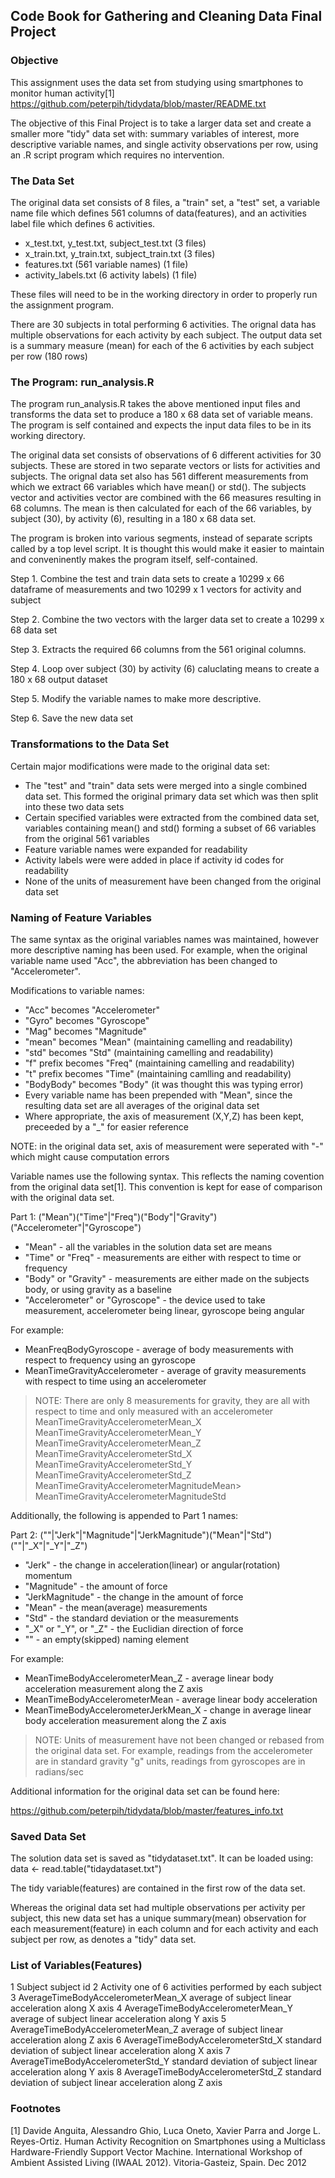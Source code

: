 
## Code Book for Gathering and Cleaning Data Final Project

### Objective

This assignment uses the data set from studying using smartphones to monitor human activity[1]
https://github.com/peterpih/tidydata/blob/master/README.txt

The objective of this Final Project is to take a larger data set and create a smaller more "tidy" data set with: summary variables of interest, more descriptive variable names, and single activity observations per row, using an .R script program which requires no intervention.

### The Data Set

The original data set consists of 8 files, a "train" set, a "test" set, a variable name file which defines 561 columns of data(features), and an activities label file which defines 6 activities.

- x_test.txt, y_test.txt, subject_test.txt  (3 files)
- x_train.txt, y_train.txt, subject_train.txt  (3 files)
- features.txt (561 variable names) (1 file)
- activity_labels.txt (6 activity labels) (1 file)

These files will need to be in the working directory in order to properly run the assignment program.

There are 30 subjects in total performing 6 activities.
The orignal data has multiple observations for each activity by each subject.
The output data set is a summary measure (mean) for each of the 6 activities by each subject per row (180 rows)

### The Program: run_analysis.R

The program run_analysis.R takes the above mentioned input files and transforms the data set to produce a 180 x 68 data set of variable means. The program is self contained and expects the input data files to be in its working directory.

The original data set consists of observations of 6 different activities for 30 subjects.  These are stored in two separate vectors or lists for activities and subjects.  The orignal data set also has 561 different measurements from which we extract 66 variables which have mean() or std(). The subjects vector and activities vector are combined with the 66 measures resulting in 68 columns. The mean is then calculated for each of the 66 variables, by subject (30), by activity (6), resulting in a 180 x 68 data set.

The program is broken into various segments, instead of separate scripts called by a top level script. It is thought this would make it easier to maintain and conveninently makes the program itself, self-contained.

Step 1. Combine the test and train data sets to create a 10299 x 66 dataframe of measurements and two 10299 x 1 vectors for activity and subject

Step 2. Combine the two vectors with the larger data set to create a 10299 x 68 data set

Step 3. Extracts the required 66 columns from the 561 original columns.

Step 4. Loop over subject (30) by activity (6) caluclating means to create a 180 x 68 output dataset

Step 5. Modify the variable names to make more descriptive.

Step 6. Save the new data set

### Transformations to the Data Set

Certain major modifications were made to the original data set:

- The "test" and "train" data sets were merged into a single combined data set. This formed the original primary data set which was then split into these two data sets
- Certain specified variables were extracted from the combined data set, variables containing mean() and std() forming a subset of 66 variables from the original 561 variables
- Feature variable names were expanded for readability
- Activity labels were were added in place if activity id codes for readability
- None of the units of measurement have been changed from the original data set

### Naming of Feature Variables

The same syntax as the original variables names was maintained, however more descriptive naming has been
used. For example, when the original variable name used "Acc", the abbreviation has been changed
to "Accelerometer".

Modifications to variable names:
- "Acc" becomes "Accelerometer"
- "Gyro" becomes "Gyroscope"
- "Mag" becomes "Magnitude"
- "mean" becomes "Mean"  (maintaining camelling and readability)
- "std" becomes "Std"  (maintaining camelling and readability)
- "f" prefix becomes "Freq"  (maintaining camelling and readability)
- "t" prefix becomes "Time"  (maintaining camlling and readability)
- "BodyBody" becomes "Body"  (it was thought this was typing error)
- Every variable name has been prepended with  "Mean", since the resulting data set are all averages of the original data set
- Where appropriate, the axis of measurement (X,Y,Z) has been kept, preceeded by a "_" for easier reference

NOTE: in the original data set, axis of measurement were seperated with "-" which might cause computation errors

Variable names use the following syntax.  This reflects the naming covention from the original data set[1]. This convention is kept for ease of comparison with the original data set.

Part 1: ("Mean")("Time"|"Freq")("Body"|"Gravity")("Accelerometer"|"Gyroscope")

- "Mean" - all the variables in the solution data set are means
- "Time" or "Freq" - measurements are either with respect to time or frequency
- "Body" or "Gravity" - measurements are either made on the subjects body, or using gravity as a baseline
- "Accelerometer" or "Gyroscope" - the device used to take measurement, accelerometer being linear, gyroscope being angular

For example:

- MeanFreqBodyGyroscope - average of body measurements with respect to frequency using an gyroscope
- MeanTimeGravityAccelerometer - average of gravity measurements with respect to time using an accelerometer

> NOTE: There are only 8 measurements for gravity, they are all with respect to time and only measured with an accelerometer
> MeanTimeGravityAccelerometerMean_X
> MeanTimeGravityAccelerometerMean_Y
> MeanTimeGravityAccelerometerMean_Z
> MeanTimeGravityAccelerometerStd_X
> MeanTimeGravityAccelerometerStd_Y
> MeanTimeGravityAccelerometerStd_Z
> MeanTimeGravityAccelerometerMagnitudeMean>
> MeanTimeGravityAccelerometerMagnitudeStd

Additionally, the following is appended to Part 1 names:

Part 2: (""|"Jerk"|"Magnitude"|"JerkMagnitude")("Mean"|"Std")(""|"_X"|"_Y"|"_Z")

- "Jerk" - the change in acceleration(linear) or angular(rotation) momentum
- "Magnitude" - the amount of force
- "JerkMagnitude" - the change in the amount of force
- "Mean" - the mean(average) measurements
- "Std" - the standard deviation or the measurements
- "_X" or "_Y", or "_Z" - the Euclidian direction of force
- "" - an empty(skipped) naming element

For example:

- MeanTimeBodyAccelerometerMean_Z - average linear body acceleration measurement along the Z axis
- MeanTimeBodyAccelerometerMean - average linear body acceleration
- MeanTimeBodyAccelerometerJerkMean_X - change in average linear body acceleration measurement along the Z axis

> NOTE: Units of measurement have not been changed or rebased from the original data set.
> For example, readings from the accelerometer are in standard gravity "g" units, readings from gyroscopes are in radians/sec

Additional information for the original data set can be found here:

https://github.com/peterpih/tidydata/blob/master/features_info.txt


### Saved Data Set

The solution data set is saved as "tidydataset.txt".
It can be loaded using: data <- read.table("tidaydataset.txt")

The tidy variable(features) are contained in the first row of the data set.

Whereas the original data set had multiple observations per activity per subject, this new data set has a unique summary(mean) observation for each measurement(feature) in each column and for each activity and each subject per row, as denotes a "tidy" data set.

### List of Variables(Features)

1 Subject   subject id
2 Activity  one of 6 activities performed by each subject
3 AverageTimeBodyAccelerometerMean_X  average of subject linear acceleration along X axis
4 AverageTimeBodyAccelerometerMean_Y  average of subject linear acceleration along Y axis
5 AverageTimeBodyAccelerometerMean_Z  average of subject linear acceleration along Z axis
6 AverageTimeBodyAccelerometerStd_X  standard deviation of subject linear acceleration along X axis
7 AverageTimeBodyAccelerometerStd_Y  standard deviation of subject linear acceleration along Y axis
8 AverageTimeBodyAccelerometerStd_Z  standard deviation of subject linear acceleration along Z axis




### Footnotes

[1] Davide Anguita, Alessandro Ghio, Luca Oneto, Xavier Parra and Jorge L. Reyes-Ortiz. Human 
Activity Recognition on Smartphones using a Multiclass Hardware-Friendly Support Vector Machine. 
International Workshop of Ambient Assisted Living (IWAAL 2012). Vitoria-Gasteiz, Spain. Dec 2012
